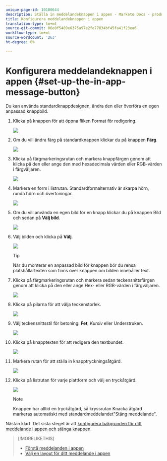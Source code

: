 ```yaml
---
unique-page-id: 10100644
description: Ställa in meddelandeknappen i appen - Marketo Docs - produktdokumentation
title: Konfigurera meddelandeknappen i appen
translation-type: tm+mt
source-git-commit: 06e0f5489e6375a97e2fe77834bf45fa41f23ea6
workflow-type: tm+mt
source-wordcount: '263'
ht-degree: 0%

---
```



# Konfigurera meddelandeknappen i appen {#set-up-the-in-app-message-button}

Du kan använda standardknappdesignen, ändra den eller överföra en egen anpassad knappbild.

1. Klicka på knappen för att öppna fliken Format för redigering.

   ![](assets/image2016-5-6-15-3a6-3a55.png)

1. Om du vill ändra färg på standardknappen klickar du på knappen **Färg**.

   ![](assets/image2016-5-6-15-3a10-3a38.png)

1. Klicka på färgmarkeringsrutan och markera knappfärgen genom att klicka på den eller ange den med hexadecimala värden eller RGB-värden i färgväljaren.

   ![](assets/image2016-5-6-15-3a14-3a8.png)

1. Markera en form i listrutan. Standardformalternativ är skarpa hörn, runda hörn och övertoningar.

   ![](assets/image2016-5-6-15-3a16-3a26.png)

1. Om du vill använda en egen bild för en knapp klickar du på knappen Bild och sedan på **Välj bild**.

   ![](assets/image2016-5-6-15-3a18-3a18.png)

1. Välj bilden och klicka på **Välj**.

   ![](assets/image2016-5-6-16-3a36-3a0.png)

   >[!TIP]
   >
   >När du monterar en anpassad bild för knappen bör du rensa platshållartexten som finns över knappen om bilden innehåller text.

1. Klicka på färgmarkeringsrutan och markera sedan teckensnittsfärgen genom att klicka på den eller ange Hex- eller RGB-värden i färgväljaren.

   ![](assets/image2016-5-6-16-3a39-3a4.png)

1. Klicka på pilarna för att välja teckenstorlek.

   ![](assets/image2016-5-6-16-3a41-3a52.png)

1. Välj teckensnittsstil för betoning: **Fet**, _Kursiv_ eller Understruken.

   ![](assets/image2016-5-6-16-3a43-3a47.png)

1. Klicka på knapptexten för att redigera den textbundet.

   ![](assets/image2016-5-6-16-3a46-3a17.png)

1. Markera rutan för att ställa in knapptryckningsåtgärd.

   ![](assets/image2016-5-6-16-3a47-3a54.png)

1. Klicka på listrutan för varje plattform och välj en tryckåtgärd.

   ![](assets/image2016-5-6-16-3a49-3a40.png)

   >[!NOTE]
   >
   >Knappen har alltid en tryckåtgärd, så kryssrutan Knacka åtgärd markeras automatiskt med standardmeddelandet&quot;Stäng meddelande&quot;.

Nästan klart. Det sista steget är att [konfigurera bakgrunden för ditt meddelande i appen och stänga knappen](/help/marketo/product-docs/mobile-marketing/in-app-messages/creating-in-app-messages/set-up-the-in-app-message-background.md).

>[!MORELIKETHIS]
>
>* [Förstå meddelanden i appen](/help/marketo/product-docs/mobile-marketing/in-app-messages/understanding-in-app-messages.md)
>* [Välj en layout för ditt meddelande i appen](/help/marketo/product-docs/mobile-marketing/in-app-messages/creating-in-app-messages/choose-a-layout-for-your-in-app-message.md)

